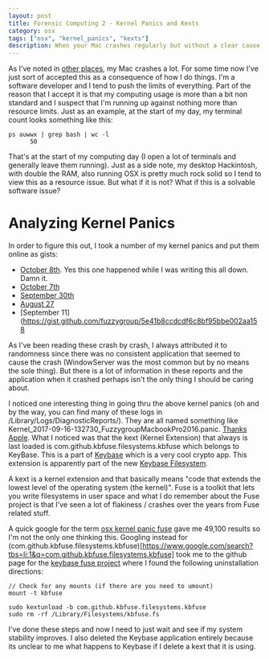 ```yaml
---
layout: post
title: Forensic Computing 2 - Kernel Panics and Kexts
category: osx
tags: ["osx", "kernel_panics", "kexts"]
description: When your Mac crashes regularly but without a clear cause, how do you look for a solution?
---
```

As I've noted in [other places](http://fuzzyblog.io/blog/text/2017/10/08/forensic-computing-1-finding-textmate-untitled-documents.html), my Mac crashes a lot.  For some time now I've just sort of accepted this as a consequence of how I do things.  I'm a software developer and I tend to push the limits of everything.  Part of the reason that I accept it is that my computing usage is more than a bit non standard and I suspect that I'm running up against nothing more than resource limits.  Just as an example, at the start of my day, my terminal count looks something like this: 

    ps auwwx | grep bash | wc -l
          50
          
That's at the start of my computing day (I open a lot of terminals and generally leave them running).  Just as a side note, my desktop Hackintosh, with double the RAM, also running OSX is pretty much rock solid so I tend to view this as a resource issue.  But what if it is not?  What if this is a solvable software issue?

# Analyzing Kernel Panics

In order to figure this out, I took a number of my kernel panics and put them online as gists:

* [October 8th](https://gist.github.com/fuzzygroup/ab3a4c81edb3fa80910e25fc12e49993).  Yes this one happened while I was writing this all down.  Damn it.  
* [October 7th](https://gist.github.com/fuzzygroup/97bc867094294a2b724f5860d04d09ab)
* [September 30th](https://gist.github.com/fuzzygroup/30ee32761f72d55d1fe8b870dbdc04af)
* [August 27](https://gist.github.com/fuzzygroup/137e695b9ed5cc2d2ebcda8c983616a4)
* [September 11](https://gist.github.com/fuzzygroup/5e41b8ccdcdf6c8bf95bbe002aa158

As I've been reading these crash by crash, I always attributed it to randomness since there was no consistent application that seemed to cause the crash (WindowServer was the most common but by no means the sole thing).  But there is a lot of information in these reports and the application when it crashed perhaps isn't the only thing I should be caring about.

I noticed one interesting thing in going thru the above kernel panics (oh and by the way, you can find many of these logs in /Library/Logs/DiagnosticReports/).  They are all named something like Kernel_2017-09-16-132730_FuzzygroupMacbookPro2016.panic.  [Thanks Apple](https://support.apple.com/en-us/TS3742).  What I noticed was that the kext (Kernel Extension) that always is last loaded is com.github.kbfuse.filesystems.kbfuse which belongs to KeyBase.  This is a part of [Keybase](https://keybase.io/) which is a very cool crypto app.  This extension is apparently part of the new [Keybase Filesystem](https://keybase.io/docs/kbfs).

A kext is a kernel extension and that basically means "code that extends the lowest level of the operating system (the kernel)".  Fuse is a toolkit that lets you write filesystems in user space and what I do remember about the Fuse project is that I've seen a lot of flakiness / crashes over the years from Fuse related stuff.  

A quick google for the term [osx kernel panic fuse](https://www.google.com/search?tbs=li:1&q=osx+fuse+kernel+panic) gave me 49,100 results so I'm not the only one thinking this.  Googling instead for (com.github.kbfuse.filesystems.kbfuse)[https://www.google.com/search?tbs=li:1&q=com.github.kbfuse.filesystems.kbfuse] took me to the github page for the [keybase fuse project](https://github.com/keybase/client/tree/master/osx/Fuse) where I found the following uninstallation directions:

    // Check for any mounts (if there are you need to umount)
    mount -t kbfuse

    sudo kextunload -b com.github.kbfuse.filesystems.kbfuse
    sudo rm -rf /Library/Filesystems/kbfuse.fs

I've done these steps and now I need to just wait and see if my system stability improves.  I also deleted the Keybase application entirely because its unclear to me what happens to Keybase if I delete a kext that it is using.